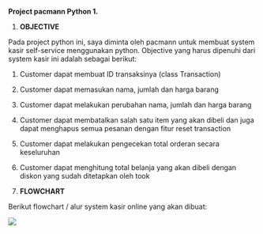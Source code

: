 **Project pacmann Python 1.**

1. **OBJECTIVE**

Pada project python ini, saya diminta oleh pacmann untuk membuat system kasir self-service menggunakan python. Objective yang harus dipenuhi dari system kasir ini adalah sebagai berikut:

1. Customer dapat membuat ID transaksinya (class Transaction)
2. Customer dapat memasukan nama, jumlah dan harga barang
3. Customer dapat melakukan perubahan nama, jumlah dan harga barang
4. Customer dapat membatalkan salah satu item yang akan dibeli dan juga dapat menghapus semua pesanan dengan fitur reset transaction
5. Customer dapat melakukan pengecekan total orderan secara keseluruhan
6. Customer dapat menghitung total belanja yang akan dibeli dengan diskon yang sudah ditetapkan oleh took

1. **FLOWCHART**

Berikut flowchart / alur system kasir online yang akan dibuat:

![](RackMultipart20230103-1-1pa1y_html_6d063da423c67d01.png)
